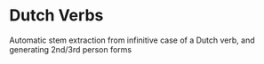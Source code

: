 # Dutch Verbs
Automatic stem extraction from infinitive case of a Dutch verb, and generating 2nd/3rd person forms
